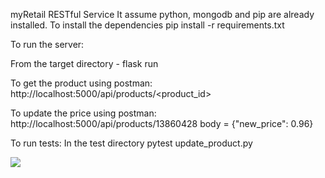 myRetail RESTful Service
It assume python, mongodb and pip are already installed. To install the dependencies pip install -r requirements.txt

To run the server:

From the target directory - flask run

To get the product using postman: http://localhost:5000/api/products/<product_id>

To update the price using postman: http://localhost:5000/api/products/13860428 body = {"new_price": 0.96}

To run tests: In the test directory pytest update_product.py
 
<img src="https://github.com/rm51/myRetail/tests.png">
